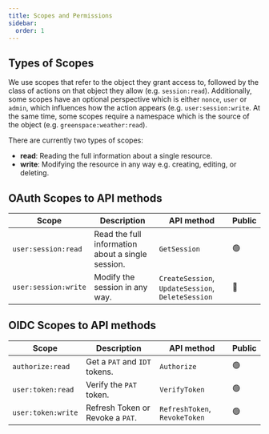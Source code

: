 ```yaml
---
title: Scopes and Permissions
sidebar:
  order: 1
---
```


## Types of Scopes

We use scopes that refer to the object they grant access to, followed by the class of actions on that object they allow (e.g. `session:read`).
Additionally, some scopes have an optional perspective which is either `nonce`, `user` or `admin`, which influences how the action appears (e.g. `user:session:write`.
At the same time, some scopes require a namespace which is the source of the object (e.g. `greenspace:weather:read`).

There are currently two types of scopes:

- **read**: Reading the full information about a single resource.
- **write**: Modifying the resource in any way e.g. creating, editing, or deleting.

## OAuth Scopes to API methods

| Scope | Description | API method | Public |
| ----- | ----------- | ---------- | ------ |
| `user:session:read` | Read the full information about a single session. | `GetSession` | :green_circle: |
| `user:session:write` | Modify the session in any way. | `CreateSession`, `UpdateSession`, `DeleteSession` | :red_circle: |

## OIDC Scopes to API methods
| Scope | Description | API method | Public |
| ----- | ----------- | ---------- | ------ |
| `authorize:read` |  Get a `PAT` and `IDT` tokens. | `Authorize` | :green_circle: |
| `user:token:read` | Verify the `PAT` token. | `VerifyToken` | :green_circle: |
| `user:token:write` | Refresh Token or Revoke a `PAT`. | `RefreshToken`, `RevokeToken` | :green_circle: |
